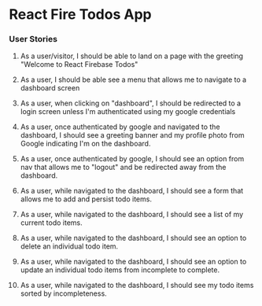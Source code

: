 # React Fire Todos App

### User Stories

1) As a user/visitor, I should be able to land on a page with the greeting "Welcome to React Firebase Todos"

2) As a user, I should be able see a menu that allows me to navigate to a dashboard screen

3) As a user, when clicking on "dashboard", I should be redirected to a login screen unless I'm authenticated using my google credentials

4) As a user, once authenticated by google and navigated to the dashboard, I should see a greeting banner and my profile photo from Google
indicating I'm on the dashboard.

5) As a user, once authenticated by google, I should see an option from nav that allows me to "logout" and be redirected away from the dashboard.

6) As a user, while navigated to the dashboard, I should see a form that allows me to add and persist todo items.

7) As a user, while navigated to the dashboard, I should see a list of my current todo items.

8) As a user, while navigated to the dashboard, I should see an option to delete an individual todo item.

9) As a user, while navigated to the dashboard, I should see an option to update an individual todo items from incomplete to complete.

10) As a user, while navigated to the dashboard, I should see my todo items sorted by incompleteness.